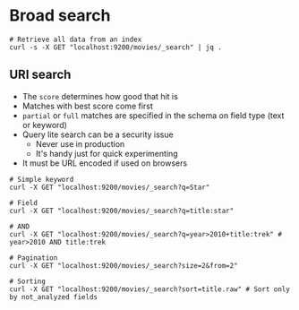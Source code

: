 # Broad search

```shell
# Retrieve all data from an index
curl -s -X GET "localhost:9200/movies/_search" | jq .
```

## URI search

- The `score` determines how good that hit is
- Matches with best score come first
- `partial` or `full` matches are specified in the schema on field type (text or keyword)
- Query lite search can be a security issue
  - Never use in production
  - It's handy just for quick experimenting
- It must be URL encoded if used on browsers

```shell
# Simple keyword
curl -X GET "localhost:9200/movies/_search?q=Star"

# Field
curl -X GET "localhost:9200/movies/_search?q=title:star"

# AND
curl -X GET "localhost:9200/movies/_search?q=year>2010+title:trek" # year>2010 AND title:trek

# Pagination
curl -X GET "localhost:9200/movies/_search?size=2&from=2"

# Sorting
curl -X GET "localhost:9200/movies/_search?sort=title.raw" # Sort only by not_analyzed fields
```
